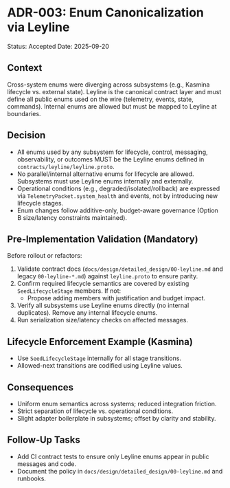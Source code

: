 # ADR-003: Enum Canonicalization via Leyline

Status: Accepted
Date: 2025-09-20

## Context

Cross-system enums were diverging across subsystems (e.g., Kasmina lifecycle vs. external state). Leyline is the canonical contract layer and must define all public enums used on the wire (telemetry, events, state, commands). Internal enums are allowed but must be mapped to Leyline at boundaries.

## Decision

- All enums used by any subsystem for lifecycle, control, messaging, observability, or outcomes MUST be the Leyline enums defined in `contracts/leyline/leyline.proto`.
- No parallel/internal alternative enums for lifecycle are allowed. Subsystems must use Leyline enums internally and externally.
- Operational conditions (e.g., degraded/isolated/rollback) are expressed via `TelemetryPacket.system_health` and events, not by introducing new lifecycle stages.
- Enum changes follow additive-only, budget-aware governance (Option B size/latency constraints maintained).

## Pre‑Implementation Validation (Mandatory)

Before rollout or refactors:

1. Validate contract docs (`docs/design/detailed_design/00-leyline.md` and legacy `00-leyline-*.md`) against `leyline.proto` to ensure parity.
2. Confirm required lifecycle semantics are covered by existing `SeedLifecycleStage` members. If not:
   - Propose adding members with justification and budget impact.
3. Verify all subsystems use Leyline enums directly (no internal duplicates). Remove any internal lifecycle enums.
4. Run serialization size/latency checks on affected messages.

## Lifecycle Enforcement Example (Kasmina)

- Use `SeedLifecycleStage` internally for all stage transitions.
- Allowed-next transitions are codified using Leyline values.

## Consequences

- Uniform enum semantics across systems; reduced integration friction.
- Strict separation of lifecycle vs. operational conditions.
- Slight adapter boilerplate in subsystems; offset by clarity and stability.

## Follow‑Up Tasks

- Add CI contract tests to ensure only Leyline enums appear in public messages and code.
- Document the policy in `docs/design/detailed_design/00-leyline.md` and runbooks.
